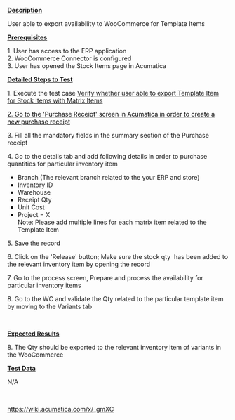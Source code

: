 
<p><strong><u>Description</u></strong></p>
<p>User able to export availability to WooCommerce for Template Items</p>
<p style="margin-left: 0.0in;"><strong><u>Prerequisites</u></strong>&nbsp;</p>
<p style="margin-left: 0.0in;">1. User has access to the ERP application<br />2. WooCommerce Connector is configured<br />3. User has opened the Stock Items page in Acumatica</p>
<p style="margin-left: 0.0in;"><strong><u>Detailed Steps to Test</u></strong>&nbsp;</p>
<p style="margin-left: 0.0in;">1. Execute the test case&nbsp;<a href="https://wiki.acumatica.com/x/_gmXC">Verify whether user able to export Template Item for Stock Items with Matrix Items</a><a href="https://wiki.acumatica.com/x/8x5mBw"></a></p>
<p style="margin-left: 0.0in;"><span style="color: rgb(0,0,0);"><a href="https://wiki.acumatica.com/x/8x5mBw"><span style="color: rgb(0,0,0);">2. Go to the 'Purchase Receipt' screen in Acumatica in order to create a new purchase receipt</span></a></span></p>
<p style="margin-left: 0.0in;">3. Fill all the mandatory fields in the summary section of the Purchase receipt</p>
<p style="margin-left: 0.0in;">4. Go to the details tab and add following details in order to purchase quantities for particular inventory item</p>
<ul style="list-style-type: square;">
<li>Branch (The relevant branch related to the your ERP and store)</li>
<li>Inventory ID</li>
<li>Warehouse</li>
<li>Receipt Qty</li>
<li>Unit Cost</li>
<li>Project = X<br />Note: Please add multiple lines for each matrix item related to the Template Item</li></ul>
<p>5. Save the record</p>
<p>6. Click on the 'Release' button; Make sure the stock qty&nbsp; has been added to the relevant inventory item by opening the record</p>
<p>7. Go to the process screen, Prepare and process the availability for particular inventory items</p>
<p>8. Go to the WC and validate the Qty related to the particular template item by moving to the Variants tab</p>
<p>&nbsp;</p>
<p style="margin-left: 0.0in;"><strong><u>Expected Results</u></strong>&nbsp;</p>
<p style="margin-left: 0.0in;">8. The Qty should be exported to the relevant inventory item of variants in the WooCommerce&nbsp;</p>
<p style="margin-left: 0.0in;"><strong><u>Test Data</u></strong></p>
<p>N/A</p>
<p>&nbsp;</p>
<p><a href="https://wiki.acumatica.com/x/_gmXC">https://wiki.acumatica.com/x/_gmXC</a></p>
